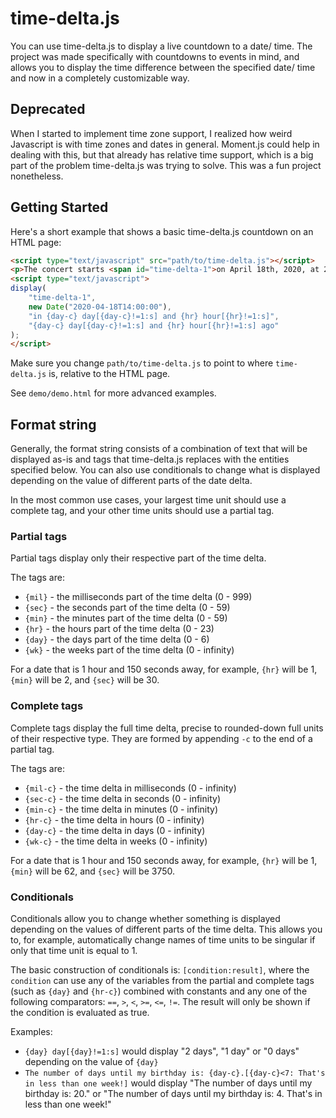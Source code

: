 # time-delta.js

You can use time-delta.js to display a live countdown to a date/ time. The project was made specifically with countdowns to events in mind, and allows you to display the time difference between the specified date/ time and now in a completely customizable way. 

## Deprecated

When I started to implement time zone support, I realized how weird Javascript is with time zones and dates in general. Moment.js could help in dealing with this, but that already has relative time support, which is a big part of the problem time-delta.js was trying to solve. This was a fun project nonetheless.

## Getting Started

Here's a short example that shows a basic time-delta.js countdown on an HTML page:

```html
<script type="text/javascript" src="path/to/time-delta.js"></script>
<p>The concert starts <span id="time-delta-1">on April 18th, 2020, at 2 pm</span></p>
<script type="text/javascript">
display(
	"time-delta-1",
	new Date("2020-04-18T14:00:00"),
	"in {day-c} day[{day-c}!=1:s] and {hr} hour[{hr}!=1:s]",
	"{day-c} day[{day-c}!=1:s] and {hr} hour[{hr}!=1:s] ago"
);
</script>
```

Make sure you change `path/to/time-delta.js` to point to where `time-delta.js` is, relative to the HTML page.

See `demo/demo.html` for more advanced examples.

## Format string

Generally, the format string consists of a combination of text that will be displayed as-is and tags that time-delta.js replaces with the entities specified below. You can also use conditionals to change what is displayed depending on the value of different parts of the date delta.

In the most common use cases, your largest time unit should use a complete tag, and your other time units should use a partial tag.

### Partial tags

Partial tags display only their respective part of the time delta. 

The tags are: 
- `{mil}` - the milliseconds part of the time delta (0 - 999)
- `{sec}` - the seconds part of the time delta (0 - 59)
- `{min}` - the minutes part of the time delta (0 - 59)
- `{hr}` - the hours part of the time delta (0 - 23)
- `{day}` - the days part of the time delta (0 - 6)
- `{wk}` - the weeks part of the time delta (0 - infinity)

For a date that is 1 hour and 150 seconds away, for example, `{hr}` will be 1, `{min}` will be 2, and `{sec}` will be 30.

### Complete tags

Complete tags display the full time delta, precise to rounded-down full units of their respective type. They are formed by appending `-c` to the end of a partial tag.

The tags are:
- `{mil-c}` - the time delta in milliseconds (0 - infinity)
- `{sec-c}` - the time delta in seconds (0 - infinity)
- `{min-c}` - the time delta in minutes (0 - infinity)
- `{hr-c}` - the time delta in hours (0 - infinity)
- `{day-c}` - the time delta in days (0 - infinity)
- `{wk-c}` - the time delta in weeks (0 - infinity)

For a date that is 1 hour and 150 seconds away, for example, `{hr}` will be 1, `{min}` will be 62, and `{sec}` will be 3750.

### Conditionals

Conditionals allow you to change whether something is displayed depending on the values of different parts of the time delta. This allows you to, for example, automatically change names of time units to be singular if only that time unit is equal to 1.

The basic construction of conditionals is: `[condition:result]`, where the `condition` can use any of the variables from the partial and complete tags (such as `{day}` and `{hr-c}`) combined with constants and any one of the following comparators: `==`, `>`, `<`, `>=`, `<=`, `!=`. The result will only be shown if the condition is evaluated as true.

Examples:
- `{day} day[{day}!=1:s]` would display "2 days", "1 day" or "0 days" depending on the value of `{day}`
- `The number of days until my birthday is: {day-c}.[{day-c}<7: That's in less than one week!]` would display "The number of days until my birthday is: 20." or "The number of days until my birthday is: 4. That's in less than one week!"